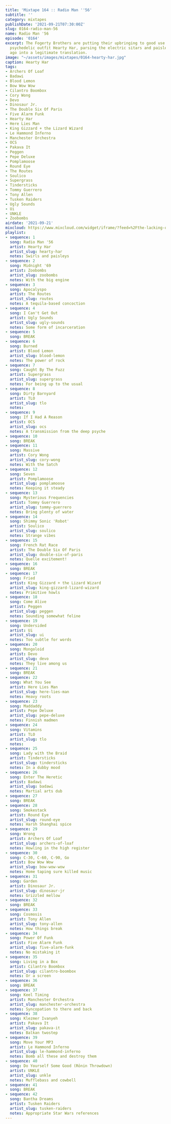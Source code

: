 ```yaml
---
title: 'Mixtape 164 :: Radio Man ''56'
subtitle: ''
category: mixtapes
publishDate: '2021-09-21T07:30:00Z'
slug: 0164-radio-man-56
name: Radio Man '56
episode: '0164'
excerpt: The Fogerty Brothers are putting their upbringing to good use in the genuinely
  psychedelic outfit Hearty Har, parsing the electric sitars and paisleys of long
  ago into a legitimate translation.
image: "~/assets/images/mixtapes/0164-hearty-har.jpg"
caption: Hearty Har
tags:
- Archers Of Loaf
- Badawi
- Blood Lemon
- Bow Wow Wow
- Cilantro Boombox
- Cory Wong
- Devo
- Dinosaur Jr.
- The Double Six Of Paris
- Five Alarm Funk
- Hearty Har
- Here Lies Man
- King Gizzard + the Lizard Wizard
- Le Hammond Inferno
- Manchester Orchestra
- OCS
- Pakava It
- Peggen
- Pepe Deluxe
- Pomplamoose
- Round Eye
- The Routes
- Soulico
- Supergrass
- Tindersticks
- Tommy Guerrero
- Tony Allen
- Tusken Raiders
- Ugly Sounds
- Ui
- UNKLE
- Zoobombs
airdate: '2021-09-21'
mixcloud: https://www.mixcloud.com/widget/iframe/?feed=%2Fthe-lacking-org%2Fppfpld-164-radio-man-56%2F&hide_artwork=1&hide_cover=1
playlist:
- sequence: 1
  song: Radio Man '56
  artist: Hearty Har
  artist_slug: hearty-har
  notes: Swirls and paisleys
- sequence: 2
  song: Midnight '69
  artist: Zoobombs
  artist_slug: zoobombs
  notes: With the big engine
- sequence: 3
  song: Apocalyspo
  artist: The Routes
  artist_slug: routes
  notes: A tequila-based concoction
- sequence: 4
  song: I Can't Get Out
  artist: Ugly Sounds
  artist_slug: ugly-sounds
  notes: Some form of incarceration
- sequence: 5
  song: BREAK
- sequence: 6
  song: Burned
  artist: Blood Lemon
  artist_slug: blood-lemon
  notes: The power of rock
- sequence: 7
  song: Caught By The Fuzz
  artist: Supergrass
  artist_slug: supergrass
  notes: For being up to the usual
- sequence: 8
  song: Dirty Barnyard
  artist: TLO
  artist_slug: tlo
  notes:
- sequence: 9
  song: If I Had A Reason
  artist: OCS
  artist_slug: ocs
  notes: A transmission from the deep psyche
- sequence: 10
  song: BREAK
- sequence: 11
  song: Massive
  artist: Cory Wong
  artist_slug: cory-wong
  notes: With the Satch
- sequence: 12
  song: Seven
  artist: Pomplamoose
  artist_slug: pomplamoose
  notes: Keeping it steady
- sequence: 13
  song: Mysterious Frequencies
  artist: Tommy Guerrero
  artist_slug: tommy-guerrero
  notes: Bring plenty of water
- sequence: 14
  song: Shimmy Sonic 'Robot'
  artist: Soulico
  artist_slug: soulico
  notes: Strange vibes
- sequence: 15
  song: French Rat Race
  artist: The Double Six Of Paris
  artist_slug: double-six-of-paris
  notes: Quelle excitement!
- sequence: 16
  song: BREAK
- sequence: 17
  song: Fried
  artist: King Gizzard + the Lizard Wizard
  artist_slug: king-gizzard-lizard-wizard
  notes: Primitive howls
- sequence: 18
  song: Come Alive
  artist: Peggen
  artist_slug: peggen
  notes: Sounding somewhat feline
- sequence: 19
  song: Undersided
  artist: Ui
  artist_slug: ui
  notes: Too subtle for words
- sequence: 20
  song: Mongoloid
  artist: Devo
  artist_slug: devo
  notes: They live among us
- sequence: 21
  song: BREAK
- sequence: 22
  song: What You See
  artist: Here Lies Man
  artist_slug: here-lies-man
  notes: Heavy roots
- sequence: 23
  song: Maddaddy
  artist: Pepe Deluxe
  artist_slug: pepe-deluxe
  notes: Finnish madmen
- sequence: 24
  song: Vitamins
  artist: TLO
  artist_slug: tlo
  notes:
- sequence: 25
  song: Lady with the Braid
  artist: Tindersticks
  artist_slug: tindersticks
  notes: In a dubby mood
- sequence: 26
  song: Enter The Heretic
  artist: Badawi
  artist_slug: badawi
  notes: Martial arts dub
- sequence: 27
  song: BREAK
- sequence: 28
  song: Smokestack
  artist: Round Eye
  artist_slug: round-eye
  notes: Harsh Shanghai spice
- sequence: 29
  song: Wrong
  artist: Archers Of Loaf
  artist_slug: archers-of-loaf
  notes: Howling in the high register
- sequence: 30
  song: C-30, C-60, C-90, Go
  artist: Bow Wow Wow
  artist_slug: bow-wow-wow
  notes: Home taping sure killed music
- sequence: 31
  song: Garden
  artist: Dinosaur Jr.
  artist_slug: dinosaur-jr
  notes: Grizzled mellow
- sequence: 32
  song: BREAK
- sequence: 33
  song: Cosmosis
  artist: Tony Allen
  artist_slug: tony-allen
  notes: How things break
- sequence: 34
  song: Power Of Funk
  artist: Five Alarm Funk
  artist_slug: five-alarm-funk
  notes: No mistaking it
- sequence: 35
  song: Living in a Box
  artist: Cilantro Boombox
  artist_slug: cilantro-boombox
  notes: Or a screen
- sequence: 36
  song: BREAK
- sequence: 37
  song: Keel Timing
  artist: Manchester Orchestra
  artist_slug: manchester-orchestra
  notes: Syncopation to there and back
- sequence: 38
  song: Klezmer Ivanyeh
  artist: Pakava It
  artist_slug: pakava-it
  notes: Balkan twostep
- sequence: 39
  song: Move Your MP3
  artist: Le Hammond Inferno
  artist_slug: le-hammond-inferno
  notes: Bomb all these and destroy them
- sequence: 40
  song: Do Yourself Some Good (Rōnin Throwdown)
  artist: UNKLE
  artist_slug: unkle
  notes: Mufflebass and cowbell
- sequence: 41
  song: BREAK
- sequence: 42
  song: Bantha Dreams
  artist: Tusken Raiders
  artist_slug: tusken-raiders
  notes: Appropriate Star Wars references
---
```


